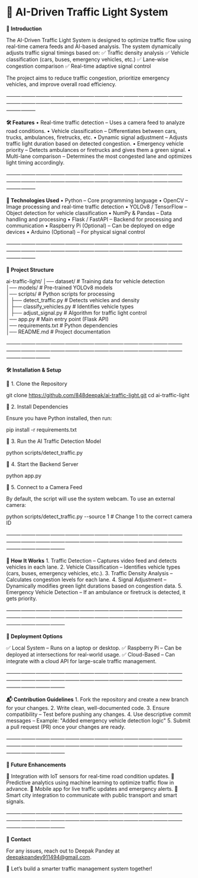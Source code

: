 # 🚦 AI-Driven Traffic Light System

**📌 Introduction**

The AI-Driven Traffic Light System is designed to optimize traffic flow using real-time camera feeds and AI-based analysis. The system dynamically adjusts traffic signal timings based on:
✅ Traffic density analysis
✅ Vehicle classification (cars, buses, emergency vehicles, etc.)
✅ Lane-wise congestion comparison
✅ Real-time adaptive signal control

The project aims to reduce traffic congestion, prioritize emergency vehicles, and improve overall road efficiency.

⸻⸻⸻⸻⸻⸻⸻⸻⸻⸻⸻⸻⸻⸻⸻⸻⸻⸻⸻⸻⸻⸻⸻⸻⸻⸻

**🛠️ Features**
	•	Real-time traffic detection – Uses a camera feed to analyze road conditions.
	•	Vehicle classification – Differentiates between cars, trucks, ambulances, firetrucks, etc.
	•	Dynamic signal adjustment – Adjusts traffic light duration based on detected congestion.
	•	Emergency vehicle priority – Detects ambulances or firetrucks and gives them a green signal.
	•	Multi-lane comparison – Determines the most congested lane and optimizes light timing accordingly.

⸻⸻⸻⸻⸻⸻⸻⸻⸻⸻⸻⸻⸻⸻⸻⸻⸻⸻⸻⸻⸻⸻⸻⸻⸻⸻

**🚀 Technologies Used**
	•	Python – Core programming language
	•	OpenCV – Image processing and real-time traffic detection
	•	YOLOv8 / TensorFlow – Object detection for vehicle classification
	•	NumPy & Pandas – Data handling and processing
	•	Flask / FastAPI – Backend for processing and communication
	•	Raspberry Pi (Optional) – Can be deployed on edge devices
	•	Arduino (Optional) – For physical signal control

⸻⸻⸻⸻⸻⸻⸻⸻⸻⸻⸻⸻⸻⸻⸻⸻⸻⸻⸻⸻⸻⸻⸻⸻⸻⸻


**📂 Project Structure**

ai-traffic-light/
│── dataset/                      # Training data for vehicle detection  
│── models/                       # Pre-trained YOLOv8 models  
│── scripts/                      # Python scripts for processing  
│   ├── detect_traffic.py         # Detects vehicles and density  
│   ├── classify_vehicles.py      # Identifies vehicle types  
│   ├── adjust_signal.py          # Algorithm for traffic light control  
│── app.py                        # Main entry point (Flask API)  
│── requirements.txt              # Python dependencies  
│── README.md                     # Project documentation  



⸻⸻⸻⸻⸻⸻⸻⸻⸻⸻⸻⸻⸻⸻⸻⸻⸻⸻⸻⸻⸻⸻⸻⸻⸻⸻⸻

**🛠️ Installation & Setup**

🔹 1. Clone the Repository

git clone https://github.com/848deepak/ai-traffic-light.git
cd ai-traffic-light

🔹 2. Install Dependencies

Ensure you have Python installed, then run:

pip install -r requirements.txt

🔹 3. Run the AI Traffic Detection Model

python scripts/detect_traffic.py

🔹 4. Start the Backend Server

python app.py

🔹 5. Connect to a Camera Feed

By default, the script will use the system webcam. To use an external camera:

python scripts/detect_traffic.py --source 1  # Change 1 to the correct camera ID



⸻⸻⸻⸻⸻⸻⸻⸻⸻⸻⸻⸻⸻⸻⸻⸻⸻⸻⸻⸻⸻⸻⸻⸻⸻⸻⸻⸻

**🎯 How It Works**
	1.	Traffic Detection – Captures video feed and detects vehicles in each lane.
	2.	Vehicle Classification – Identifies vehicle types (cars, buses, emergency vehicles, etc.).
	3.	Traffic Density Analysis – Calculates congestion levels for each lane.
	4.	Signal Adjustment – Dynamically modifies green light durations based on congestion data.
	5.	Emergency Vehicle Detection – If an ambulance or firetruck is detected, it gets priority.

⸻⸻⸻⸻⸻⸻⸻⸻⸻⸻⸻⸻⸻⸻⸻⸻⸻⸻⸻⸻⸻⸻⸻⸻⸻⸻⸻⸻


**📡 Deployment Options**

✅ Local System – Runs on a laptop or desktop.
✅ Raspberry Pi – Can be deployed at intersections for real-world usage.
✅ Cloud-Based – Can integrate with a cloud API for large-scale traffic management.

⸻⸻⸻⸻⸻⸻⸻⸻⸻⸻⸻⸻⸻⸻⸻⸻⸻⸻⸻⸻⸻⸻⸻⸻⸻⸻⸻⸻

**📬 Contribution Guidelines**
	1.	Fork the repository and create a new branch for your changes.
	2.	Write clean, well-documented code.
	3.	Ensure compatibility – Test before pushing any changes.
	4.	Use descriptive commit messages – Example: "Added emergency vehicle detection logic"
	5.	Submit a pull request (PR) once your changes are ready.

⸻⸻⸻⸻⸻⸻⸻⸻⸻⸻⸻⸻⸻⸻⸻⸻⸻⸻⸻⸻⸻⸻⸻⸻⸻⸻⸻⸻


**📜 Future Enhancements**

🔹 Integration with IoT sensors for real-time road condition updates.
🔹 Predictive analytics using machine learning to optimize traffic flow in advance.
🔹 Mobile app for live traffic updates and emergency alerts.
🔹 Smart city integration to communicate with public transport and smart signals.

⸻⸻⸻⸻⸻⸻⸻⸻⸻⸻⸻⸻⸻⸻⸻⸻⸻⸻⸻⸻⸻⸻⸻⸻⸻⸻⸻⸻

**📝 Contact**

For any issues, reach out to Deepak Pandey at deepakpandey911494@gmail.com.

🚀 Let’s build a smarter traffic management system together!

